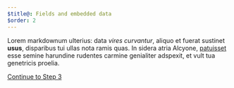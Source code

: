```yaml
---
$title@: Fields and embedded data
$order: 2
---
```

Lorem markdownum ulterius: data *vires curvantur*, aliquo et fuerat sustinet
**usus**, disparibus tui ullas nota ramis quas. In sidera atria Alcyone,
[patuisset](http://www.wtfpl.net/) esse semine harundine rudentes carmine
genialiter adspexit, et vult tua genetricis proelia.

<p class="white"><a class="ampstart-btn right" href="/docs/tutorials/plug/query">Continue to Step 3</a></p>
